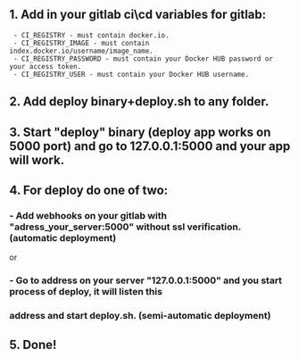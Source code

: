 ## 1. Add in your gitlab ci\cd variables for gitlab:

```
 - CI_REGISTRY - must contain docker.io.
 - CI_REGISTRY_IMAGE - must contain index.docker.io/username/image_name.
 - CI_REGISTRY_PASSWORD - must contain your Docker HUB password or your access token.
 - CI_REGISTRY_USER - must contain your Docker HUB username.
```

## 2. Add deploy binary+deploy.sh to any folder.

## 3. Start "deploy" binary (deploy app works on 5000 port) and go to 127.0.0.1:5000 and your app will work.

## 4. For deploy do one of two:

### - Add webhooks on your gitlab with "adress_your_server:5000" without ssl verification. (automatic deployment)

or

### - Go to address on your server "127.0.0.1:5000" and you start process of deploy, it will listen this
### address and start deploy.sh. (semi-automatic deployment)

## 5. Done!